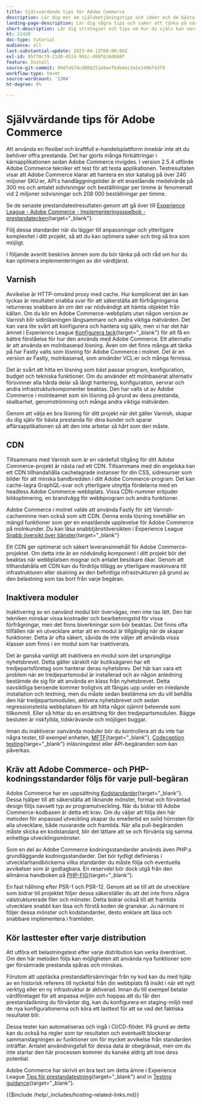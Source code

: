 ```yaml
---
title: Självvärdande tips för Adobe Commerce
description: Lär dig mer om självbetjäningstips och idéer och de bästa metoderna att tänka på.
landing-page-description: Lär dig några tips och saker att tänka på när du är värd för Adobe Commerce på egen hand.
short-description: Lär dig strategier och tips om hur du själv kan vara värd för Adobe Commerce.
kt: 11420
doc-type: tutorial
audience: all
last-substantial-update: 2023-04-13T00:00:00Z
exl-id: 95ff0c79-21d0-4514-991c-d88f616db68f
feature: Install
source-git-commit: 94d7a57dcd006251e8eefbdb4ec3a5e140bf43f9
workflow-type: tm+mt
source-wordcount: '1304'
ht-degree: 0%

---
```


# Självvärdande tips för Adobe Commerce

Att använda en flexibel och kraftfull e-handelsplattform innebär inte att du behöver offra prestanda. Det har gjorts många förbättringar i kärnapplikationen sedan Adobe Commerce invigdes. I version 2.5.4 utförde Adobe Commerce tekniker ett test för att testa applikationen. Testresultaten visar att Adobe Commerce klarar att hantera en stor katalog på över 240 miljoner SKU:er, API:s handläggningstider är ett enastående medelvärde på 300 ms och antalet sidvisningar och beställningar per timme är fenomenalt vid 2 miljoner sidvisningar och 208 000 beställningar per timme.

Se de senaste prestandatestresultaten genom att gå över till [Experience League - Adobe Commerce - Implementeringsspelbok - prestandatecken](https://experienceleague.adobe.com/docs/commerce-operations/implementation-playbook/infrastructure/performance/benchmarks.html){target="_blank"}.

Följ dessa standarder när du lägger till anpassningar och ytterligare komplexitet i ditt projekt, så att du kan optimera saker och ting så bra som möjligt.

I följande avsnitt beskrivs ämnen som du bör tänka på och råd om hur du kan optimera implementeringen av din värdtjänst.

## Varnish

Avvikelse är HTTP-omvänd proxy med cache. Hur komplicerat det än kan tyckas är resultatet snabba svar för att säkerställa att förfrågningarna returneras snabbare än om det var nödvändigt att hämta objektet från källan. Om du kör en Adobe Commerce-webbplats utan någon version av Varnish blir sidinläsningen långsammare och andra viktiga mätvärden. Det kan vara lite svårt att konfigurera och hantera sig själv, men vi har det här ämnet i Experience League [Konfigurera lack](https://experienceleague.adobe.com/docs/commerce-operations/configuration-guide/cache/varnish/config-varnish.html){target="_blank"} för att få en bättre förståelse för hur den används med Adobe Commerce. Ett alternativ är att använda en molnbaserad lösning. Även om det finns många att tänka på har Fastly valts som lösning för Adobe Commerce i molnet. Det är en version av Fastly, molnbaserad, som använder VCL:er och många fernissa.

Det är svårt att hitta en lösning som bäst passar program, konfiguration, budget och tekniska funktioner. Om du använder ett molnbaserat alternativ försvinner alla hårda delar så långt hantering, konfiguration, servrar och andra infrastrukturkomponenter beaktas. Den har valts ut av Adobe Commerce i molnteamet som sin lösning på grund av dess prestanda, skalbarhet, genomströmning och många andra viktiga mätvärden.

Genom att välja en bra lösning för ditt projekt när det gäller Varnish, skapar du dig själv för bästa prestanda för dina kunder och sparar affärsapplikationen så att den inte arbetar så hårt som den måste.

## CDN

Tillsammans med Varnish som är en värdefull tillgång för ditt Adobe Commerce-projekt är nästa rad ett CDN. Tillsammans med din engelska kan ett CDN tillhandahålla cachelagrade instanser för din CSS, sidresurser som bilder för att minska bandbredden i ditt Adobe Commerce-program. Det kan cache-lagra GraphQL-svar och ytterligare utnyttja fördelarna med en headless Adobe Commerce-webbplats. Vissa CDN-nummer erbjuder bildoptimering, en brandvägg för webbprogram och andra funktioner.

Adobe Commerce i molnet valde att använda Fastly för sitt Varnish-cacheminne men också som sitt CDN. Denna enda lösning innehåller en mängd funktioner som ger en enastående upplevelse för Adobe Commerce på molnkunder. Du kan läsa snabbtjänstöversikten i Experience League [Snabb översikt över tjänster](https://experienceleague.adobe.com/docs/commerce-cloud-service/user-guide/cdn/fastly.html){target="_blank"}

Ett CDN ger optimerat och säkert leveransinnehåll för Adobe Commerce-projektet. Om detta inte är en nödvändig komponent i ditt projekt bör det beaktas när webbplatsen mognar och antalet besökare ökar. Genom att tillhandahålla ett CDN kan du fördröja tillägg av ytterligare maskinvara till infrastrukturen eller skalning av den befintliga infrastrukturen på grund av den belastning som tas bort från varje begäran.

## Inaktivera moduler

Inaktivering av en oanvänd modul bör övervägas, men inte tas lätt. Den här tekniken minskar vissa kostnader och bearbetningstid för vissa förfrågningar, men det finns biverkningar som bör beaktas. Det finns ofta tillfällen när en utvecklare antar att en modul är tillgänglig när de skapar funktioner. Detta är ofta säkert, såvida de inte väljer att använda vissa klasser som finns i en modul som har inaktiverats.

Det är ganska vanligt att inaktivera en modul som det ursprungliga nyhetsbrevet. Detta gäller särskilt när butiksägaren har ett tredjepartsföretag som hanterar deras nyhetsbrev. Det här kan vara ett problem när en tredjepartsmodul är installerad och av någon anledning bestämde de sig för att använda en klass från nyhetsbrevet. Detta oavsiktliga beroende kommer troligtvis att fångas upp under en inledande installation och testning, men du måste sedan bestämma om du vill behålla den här tredjepartsmodulen, aktivera nyhetsbrevet och sedan regressionstesta webbplatsen för att hitta något ojämnt beteende som tillkommit. Eller så hittar du en ersättning för den tredjepartsmodulen. Bägge besluten är riskfyllda, tidskrävande och möjligen buggar.

Innan du inaktiverar oanvända moduler bör du kontrollera att du inte har några tester, till exempel enheten, [MFTF](https://developer.adobe.com/commerce/cloud-tools/docker/test/application-testing/){target="_blank"}, [Codeception testing](https://developer.adobe.com/commerce/cloud-tools/docker/test/code-testing/){targe="_blank"} inläsningstest eller API-begäranden som kan påverkas.

## Kräv att Adobe Commerce- och PHP-kodningsstandarder följs för varje pull-begäran

Adobe Commerce har en uppsättning [Kodstandarder](https://developer.adobe.com/commerce/php/coding-standards/){target="_blank"}. Dessa hjälper till att säkerställa att liknande mönster, format och förväntad design följs oavsett typ av programutveckling. När du bidrar till Adobe Commerce-kodbasen är detta ett krav. Om du väljer att följa den här metoden för anpassad utveckling skapar du emellertid en solid hörnsten för alla utvecklare, både nuvarande och framtida. När alla pull-begäranden måste skicka en kodstandard, blir det lättare att se och förvänta sig samma enhetliga utvecklingsmönster.

Som en del av Adobe Commerce kodningsstandarder används även PHP:s grundläggande kodningsstandarder. Det bör tydligt definieras i utvecklarhandböckerna vilka standarder du måste följa och eventuella avvikelser som är godtagbara. En reservdel bör dock utgå från den allmänna handboken på [PHP-FIG](https://www.php-fig.org){target="_blank"}.

En fast hållning efter PSR-1 och PSR-12. Genom att se till att de utvecklare som bidrar till projektet följer dessa säkerställer du att det inte finns några välstrukturerade filer och mönster. Detta bidrar också till att framtida utvecklare snabbt kan läsa och förstå koden de granskar. Ju närmare ni följer dessa mönster och kodstandarder, desto enklare att läsa och snabbare implementera i framtiden.

## Kör lasttester efter varje distribution

Att utföra ett belastningstest efter varje distribution kan verka överdrivet. Om den här metoden följs kan möjligheten att använda nya funktioner som ger försämrade prestanda spåras och minskas.

Förutom att upptäcka prestandaförsämringar från ny kod kan du med hjälp av en historisk referens till nyckeltal från din webbplats få insikt i när ett nytt verktyg eller en ny infrastruktur är aktiverad. Innan du till exempel betalar värdföretaget för att anpassa miljön och hoppas att du får den prestandaökning du förväntar dig, kan du konfigurera en staging-miljö med de nya konfigurationerna och köra ett lasttest för att se vad det faktiska resultatet blir.

Dessa tester kan automatiseras och ingå i CI/CD-flödet. På grund av detta kan du också ha regler som tar resultaten och eventuellt blockerar sammanslagningen av funktioner om för mycket avvikelse från standarden inträffar. Antalet användningsfall för dessa data är obegränsat, men om du inte startar den här processen kommer du kanske aldrig att inse dess potential.

Adobe Commerce har skrivit en bra text om detta ämne i Experience League [Tips för prestandatestning](https://experienceleague.adobe.com/docs/commerce-operations/deliver-commerce-at-scale/launch.html){target="_blank"} and in [Testing guidance](https://experienceleague.adobe.com/docs/commerce-cloud-service/user-guide/develop/test/guidance.html){target="_blank"}.

{{$include /help/_includes/hosting-related-links.md}}

